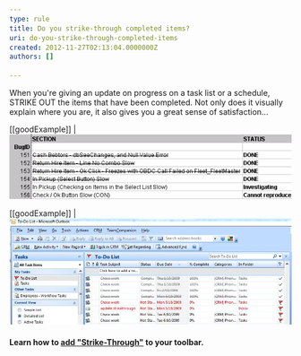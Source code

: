 ```yaml
---
type: rule
title: Do you strike-through completed items?
uri: do-you-strike-through-completed-items
created: 2012-11-27T02:13:04.0000000Z
authors: []

---
```


When you're giving an update on progress on a task list or a schedule, STRIKE OUT the items that have been completed. Not only does it visually explain where you are, it also gives you a great sense of satisfaction...
 
[[goodExample]]
| ![ Good Example - Completed items are struck-through](../../assets/StrikeThrough.gif)

[[goodExample]]
| ![ Good Example - Completed tasks are struck-through](../../assets/OutlookTaskList.JPG)

#### Learn how to [add "Strike-Through"](http://www.ssw.com.au/ssw/KB/KB.asp?KBID=Q803334) to your toolbar.
